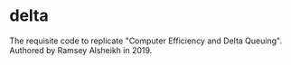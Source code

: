 # delta
The requisite code to replicate "Computer Efficiency and Delta Queuing". Authored by Ramsey Alsheikh in 2019.
